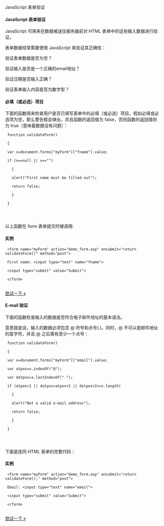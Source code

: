  JavaScript 表单验证  

#### JavaScript 表单验证

 JavaScript 可用来在数据被送往服务器前对 HTML 表单中的这些输入数据进行验证。

 表单数据经常需要使用 JavaScript 来验证其正确性：

 


验证表单数据是否为空？



验证输入是否是一个正确的email地址？



验证日期是否输入正确？



验证表单输入内容是否为数字型？







#### 必填（或必选）项目

 下面的函数用来检查用户是否已填写表单中的必填（或必选）项目。假如必填或必选项为空，那么警告框会弹出，并且函数的返回值为 false，否则函数的返回值则为 true（意味着数据没有问题）：

 
```
 function validateForm()

 {

 var x=document.forms["myForm"]["fname"].value;

 if (x==null || x=="")

   {

   alert("First name must be filled out");

   return false;

   }

 }




```
 以上函数在 form 表单提交时被调用:

  
#### 实例

 
```
 <form name="myForm" action="demo_form.asp" onsubmit="return validateForm()" method="post">

 First name: <input type="text" name="fname">

 <input type="submit" value="Submit">

 </form>


```
 

[尝试一下 »](http://www.w3cschool.cc/try/try.php?filename=tryjs_form_validation) 

 



#### E-mail 验证

 下面的函数检查输入的数据是否符合电子邮件地址的基本语法。 

 意思就是说，输入的数据必须包含 @ 符号和点号(.)。同时，@ 不可以是邮件地址的首字符，并且 @ 之后需有至少一个点号：

 
```
 function validateForm()

 {

 var x=document.forms["myForm"]["email"].value;

 var atpos=x.indexOf("@");

 var dotpos=x.lastIndexOf(".");

 if (atpos<1 || dotpos<atpos+2 || dotpos+2>=x.length)

   {

   alert("Not a valid e-mail address");

   return false;

   }

 }




```
 下面是连同 HTML 表单的完整代码：

  
#### 实例

 
```
 <form name="myForm" action="demo_form.asp" onsubmit="return validateForm();" method="post">

 Email: <input type="text" name="email">

 <input type="submit" value="Submit">

 </form>


```
 

[尝试一下 »](http://www.w3cschool.cc/try/try.php?filename=tryjs_form_validate_email) 

 

